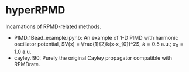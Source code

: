 # hyperRPMD
Incarnations of RPMD-related methods.

* PIMD_1Bead_example.ipynb: An example of 1-D PIMD with harmonic oscillator potential, $V(x) = \frac{1}{2}k(x-x_{0})^2$, $k = 0.5$ a.u.; $x_{0} = 1.0$ a.u.
* cayley.f90: Purely the original Cayley propagator compatible with RPMDrate.
